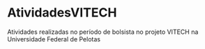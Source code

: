 # AtividadesVITECH
Atividades realizadas no período de bolsista no projeto VITECH na Universidade Federal de Pelotas

